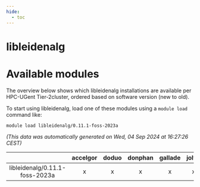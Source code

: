 ```yaml
---
hide:
  - toc
---
```


libleidenalg
============

# Available modules


The overview below shows which libleidenalg installations are available per HPC-UGent Tier-2cluster, ordered based on software version (new to old).

To start using libleidenalg, load one of these modules using a `module load` command like:

```shell
module load libleidenalg/0.11.1-foss-2023a
```

*(This data was automatically generated on Wed, 04 Sep 2024 at 16:27:26 CEST)*  

| |accelgor|doduo|donphan|gallade|joltik|shinx|skitty|
| :---: | :---: | :---: | :---: | :---: | :---: | :---: | :---: |
|libleidenalg/0.11.1-foss-2023a|x|x|x|x|x|x|x|
